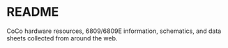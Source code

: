 README
======

CoCo hardware resources, 6809/6809E information, schematics, and data sheets collected from around the web.
